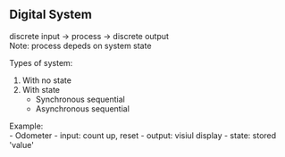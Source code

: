 ## Digital System


discrete input -> process -> discrete output  
Note: process depeds on system state

Types of system:  
1. With no state
2. With state
    - Synchronous sequential
    - Asynchronous sequential

Example:  
    - Odometer
        - input: count up, reset
        - output: visiul display
        - state: stored 'value'

